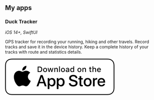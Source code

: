 ## My apps

### Duck Tracker

_iOS 14+, SwiftUI_

GPS tracker for recording your running, hiking and other travels. Record tracks and save it in the device history. Keep a complete history of your tracks with route and statistics details.

[![Download on the App Store](./app-store-badge.png)](https://apps.apple.com/us/app/duck-tracker-gps-tracker/id6459885553)
